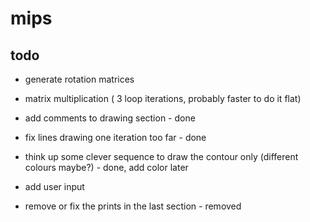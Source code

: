 # mips

## todo

* generate rotation matrices

* matrix multiplication ( 3 loop iterations, probably faster to do it flat)

* add comments to drawing section	- done

* fix lines drawing one iteration too far	- done

* think up some clever sequence to draw the contour only (different colours maybe?)	- done, add color later

* add user input 

* remove or fix the prints in the last section 	- removed
